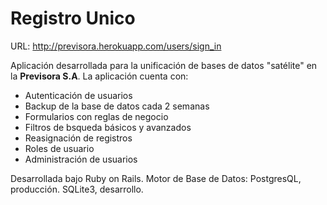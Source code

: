 # Registro Unico


URL: http://previsora.herokuapp.com/users/sign_in

Aplicación desarrollada para la unificación de bases de datos "satélite" en la **Previsora S.A**. La aplicación cuenta con:

* Autenticación de usuarios
* Backup de la base de datos cada 2 semanas
* Formularios con reglas de negocio
* Filtros de bsqueda básicos y avanzados 
* Reasignación de registros
* Roles de usuario
* Administración de usuarios


Desarrollada bajo Ruby on Rails.
Motor de Base de Datos: PostgresQL, producción. SQLite3, desarrollo.



